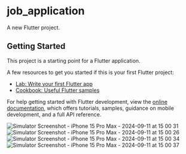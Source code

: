# job_application

A new Flutter project.

## Getting Started

This project is a starting point for a Flutter application.

A few resources to get you started if this is your first Flutter project:

- [Lab: Write your first Flutter app](https://docs.flutter.dev/get-started/codelab)
- [Cookbook: Useful Flutter samples](https://docs.flutter.dev/cookbook)

For help getting started with Flutter development, view the
[online documentation](https://docs.flutter.dev/), which offers tutorials,
samples, guidance on mobile development, and a full API reference.

![Simulator Screenshot - iPhone 15 Pro Max - 2024-09-11 at 15 00 31](https://github.com/user-attachments/assets/515e3385-5d5c-4252-8dc8-c63905a0e155)
![Simulator Screenshot - iPhone 15 Pro Max - 2024-09-11 at 15 00 26](https://github.com/user-attachments/assets/c3632378-4c25-42ea-aa6a-7fa289f326a2)
![Simulator Screenshot - iPhone 15 Pro Max - 2024-09-11 at 15 00 34](https://github.com/user-attachments/assets/344f909a-adb6-4890-a73a-98b06d0ade86)
![Simulator Screenshot - iPhone 15 Pro Max - 2024-09-11 at 15 00 37](https://github.com/user-attachments/assets/94226428-59b1-4939-ba1d-ea2fe900e1b7)


